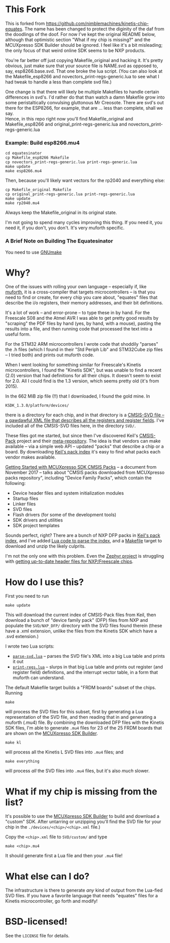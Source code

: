# This Fork

This is forked from https://github.com/nimblemachines/kinetis-chip-equates.  The name has been changed to protect the diginity of the daf from the
doodlings of the doof.  For now I've kept the original README below, although that optimistic section "What if my chip is missing?" and the MCUXpresso SDK Builder 
should be ignored. I feel like it's a bit misleading; the only focus of that weird online SDK seems to be NXP products. 

You're far better off just copying Makefile_original and hacking it. It's pretty obvious, just make sure that your source file is NAME.svd 
as opposed to, say, esp8266.base.svd.  That one broke the lua script. (You can also look at the Makefile_esp8266 and novectors_print-regs-generic.lua
to see what I had tweak to handle a less than complete svd file.)

One change is that there will likely be multiple Makefiles to handle certain differences in svd's. I'd rather do that than watch a damn Makefile grow into some
peristaltically convulsing gluttonous Mr Creosote. There are svd's out there for the ESP8266, for example, that are ... less than complete, shall we say.  
Hence, in this repo right now you'll find Makefile_original and Makefile_esp8266 and original_print-regs-generic.lua and novectors_print-regs-generic.lua

### Example: Build esp8266.mu4
```
cd equatesinator
cp Makefile_esp8266 Makefile
cp novectors_print-regs-generic.lua print-regs-generic.lua
make update
make esp8266.mu4
```
Then, because you'll likely want vectors for the rp2040 and everything else:
```
cp Makefile_original Makefile
cp original_print-regs-generic.lua print-regs-generic.lua
make update
make rp2040.mu4
```
Always keep the Makefile_original in its original state.

I'm not going to spend many cycles improving this thing.  If you need it, you need it, if you don't, you don't.  It's very muforth specific.

### A Brief Note on Building The Equatesinator

You need to use [GNUmake](https://github.com/nimblemachines/kinetis-chip-equates/issues/1)

# Why?

One of the issues with rolling your own language &ndash; especially if, like [muforth](https://muforth.nimblemachines.com/), it is a cross-compiler that targets microcontrollers &ndash; is that you need to find or create, for every chip you care about, "equates" files that describe the i/o registers, their memory addresses, and their bit definitions.

It's a lot of work &ndash; and error-prone &ndash; to type these in by hand. For the Freescale S08 and the Atmel AVR I was able to get pretty good results by "scraping" the PDF files by hand (yes, by hand, with a mouse), pasting the results into a file, and then running code that processed the text into a useful form.

For the STM32 ARM microcontrollers I wrote code that shoddily "parses" the .h files (which I found in their "Std Periph Lib" and STM32Cube zip files &ndash; I tried both) and prints out muforth code.

When I went looking for something similar for Freescale's Kinetis microcontrollers, I found the "Kinetis SDK", but was unable to find a recent (2.0) version that had definitions for all their chips. It doesn't seem to exist for 2.0. All I could find is the 1.3 version, which seems pretty old (it's from 2015).

In the 662 MiB zip file (!!) that I downloaded, I found the gold mine. In

    KSDK_1.3.0/platform/devices/

there is a directory for each chip, and in that directory is a [CMSIS-SVD file &ndash; a gawdawful XML file that describes all the registers and register fields](http://www.keil.com/pack/doc/CMSIS/SVD/html/). I've included all of the CMSIS-SVD files here, in the directory `SVD/`.

These files got me started, but since then I've discovered Keil's [CMSIS-Pack](http://www.keil.com/pack/doc/CMSIS/Pack/html/index.html) project and their [meta-repository](http://www.keil.com/pack/doc/CMSIS/Pack/html/packIndexFile.html). The idea is that vendors can make available &ndash; via a simple web API &ndash; updated "packs" that describe a chip or a board. By downloading [Keil's pack index](http://www.keil.com/pack/index.pidx) it's easy to find what packs each vendor makes available.

[Getting Started with MCUXpresso SDK CMSIS Packs](https://www.nxp.com/docs/en/user-guide/MCUXSDKPACKSGSUG.pdf) &ndash; a document from November 2017 &ndash; talks about "CMSIS packs downloaded from MCUXpresso packs repository", including "Device Family Packs", which contain the following:

* Device header files and system initialization modules
* Startup files
* Linker files
* SVD files
* Flash drivers (for some of the development tools)
* SDK drivers and utilities
* SDK project templates

Sounds perfect, right? There are a bunch of NXP DFP packs in [Keil's pack index](http://www.keil.com/pack/index.pidx), and I've added [Lua code to parse the index](https://github.com/nimblemachines/kinetis-chip-equates/blob/master/parse-pack-index.lua), and a [Makefile](https://github.com/nimblemachines/kinetis-chip-equates/blob/master/Makefile) target to download and unzip the likely culprits.

I'm not the only one with this problem. Even the [Zephyr project](https://github.com/zephyrproject-rtos/zephyr/) is struggling with [getting up-to-date header files for NXP/Freescale chips](https://github.com/zephyrproject-rtos/hal_nxp/tree/master/mcux).

# How do I use this?

First you need to run

    make update

This will download the current index of CMSIS-Pack files from Keil, then download a bunch of "device family pack" (DFP) files from NXP and populate the `SVD/NXP_DFP/` directory with the SVD files found therein (these have a .xml extension, unlike the files from the Kinetis SDK which have a .svd extension.)

I wrote two Lua scripts: 

* [`parse-svd.lua`](https://github.com/nimblemachines/kinetis-chip-equates/blob/master/parse-svd.lua) &ndash; parses the SVD file's XML into a big Lua table and prints it out
* [`print-regs.lua`](https://github.com/nimblemachines/kinetis-chip-equates/blob/master/print-regs.lua) &ndash; slurps in that big Lua table and prints out register (and register field) definitions, and the interrupt vector table, in a form that muforth can understand.

The default Makefile target builds a "FRDM boards" subset of the chips. Running

    make

will process the SVD files for this subset, first by generating a Lua representation of the SVD file, and then reading that in and generating a muforth (.mu4) file. By combining the downloaded DFP files with the Kinetis SDK files, I'm able to generate `.mu4` files for 23 of the 25 FRDM boards that are shown on the [MCUXpresso SDK Builder](https://mcuxpresso.nxp.com/).

    make kl

will process all the Kinetis L SVD files into `.mu4` files; and

    make everything

will process *all* the SVD files into `.mu4` files, but it's also *much* slower.

# What if my chip is missing from the list?

It's possible to use the [MCUXpresso SDK Builder](https://mcuxpresso.nxp.com/) to build and download a "custom" SDK. After untarring or unzipping you'll find the SVD file for your chip in the `./devices/<chip>/<chip>.xml` file.)

Copy the `<chip>.xml` file to `SVD/custom/` and type

    make <chip>.mu4

It should generate first a Lua file and then your `.mu4` file!

# What else can I do?

The infrastructure is there to generate *any* kind of output from the Lua-fied SVD files. If you have a favorite language that needs "equates" files for a Kinetis microcontroller, go forth and modify!

# BSD-licensed!

See the `LICENSE` file for details.
